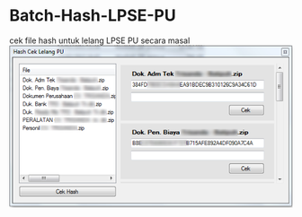 # Batch-Hash-LPSE-PU
cek file hash untuk lelang LPSE PU secara masal
![Example Image][1]


 [1]: image/preview.png
